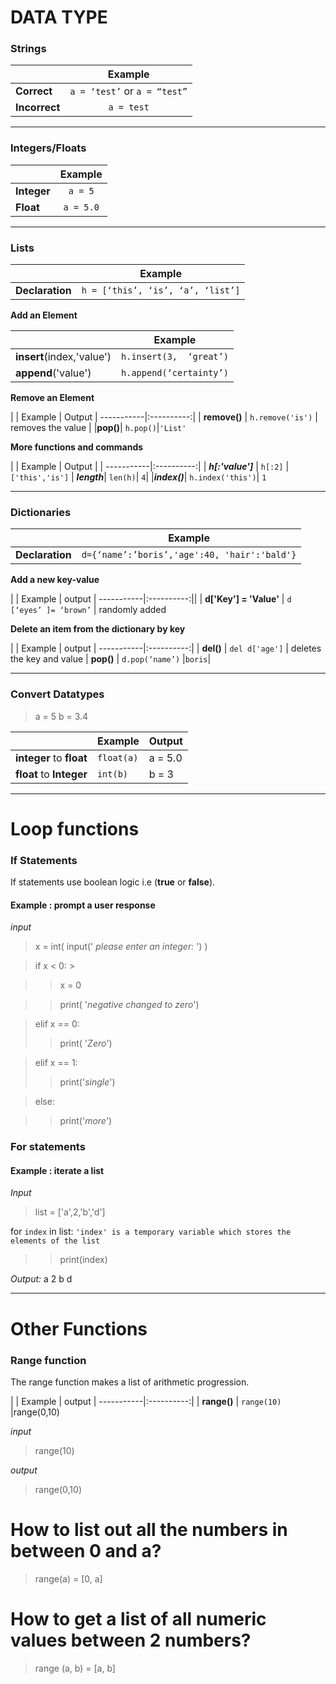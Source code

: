 DATA TYPE
========

### Strings

|             | Example   |
| ----------- |:----------:|
| **Correct**     | `a = ‘test’` or `a = “test”` |
| **Incorrect**   | `a = test` |

***

### Integers/Floats

|             | Example   |
| -----------|:----------:|
| **Integer** | `a = 5`  |
| **Float**   | `a = 5.0` |

---

### Lists

|             | Example   |
| -----------|:----------:|
| **Declaration** | `h = [‘this’, ‘is’, ‘a’, ‘list’]`  |

**Add an Element**

|             | Example   |
| -----------|:----------:|
| **insert**(index,'value')   | `h.insert(3,  ‘great’)` |
| **append**('value')   | `h.append(‘certainty’)` |

**Remove an Element**

|             | Example   | Output
| -----------|:----------:|
| **remove()**   | `h.remove('is')` | removes the value |
|**pop()**| `h.pop()`|`'List'`

**More functions and commands**

|             | Example   | Output |
| -----------|:----------:|
| **_h[:'value']_**   | `h[:2]` | `['this','is']`
| **_length_**| `len(h)`| `4`|
|**_index()_**| `h.index('this')`| `1`


---

### Dictionaries

|             | Example   |
| -----------|:----------:|
| **Declaration** | `d={‘name’:’boris’,'age':40, 'hair':'bald'}`  |

**Add a new key-value**

|             | Example   | output
| -----------|:----------:||
| **d['Key'] = 'Value'**   | `d [‘eyes’ ]= ‘brown’` | randomly added

**Delete an item from the dictionary by key**

|             | Example   | output
| -----------|:----------:|
| **del()**   | `del d['age']` | deletes the key and value
| **pop()**   | `d.pop(‘name’)` |`boris`|

---

### Convert Datatypes

> a = 5
> b = 3.4


| | Example| Output
|---|---|---|
|**integer** to **float**| `float(a)`| a = 5.0
|**float** to **Integer**|`int(b)`|b = 3

---

Loop functions
========

### If Statements

If statements use boolean logic i.e (**true** or **false**).

#### Example : prompt a user response

_input_
>x = int( input(' _please enter an integer:_ ') )  

>if x < 0: >

>> x = 0 

>>print( '_negative changed to zero_') 

>elif x == 0: 
>>print( '_Zero_') 

>elif x == 1:
>>print('_single_')

>else:

>>print('_more_')

### For statements
#### Example : iterate a list

_Input_
>list = ['a',2,'b','d']
>
for `index` in list: `'index' is a temporary variable which stores the elements of the list`
>>print(index)

_Output:_ a 2 b d

---

Other Functions
=======
### Range function

The range function makes a list of arithmetic progression.

|             | Example   | output
| -----------|:----------:|
| **range()** | `range(10)`  |range(0,10)

_input_
>range(10)

_output_
> range(0,10)


# How to list out all the numbers in between 0 and a?

>range(a) = [0, a]

# How to get a list of all numeric values between 2 numbers?

>range (a, b) = [a, b]
